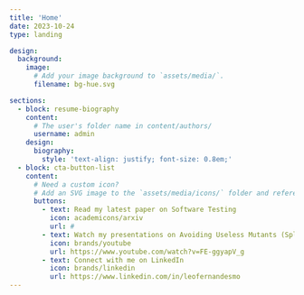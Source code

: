 ```yaml
---
title: 'Home'
date: 2023-10-24
type: landing

design:
  background:
    image:
      # Add your image background to `assets/media/`.
      filename: bg-hue.svg

sections:
  - block: resume-biography
    content:
      # The user's folder name in content/authors/
      username: admin
    design:
      biography:
        style: 'text-align: justify; font-size: 0.8em;'
  - block: cta-button-list
    content:
      # Need a custom icon?
      # Add an SVG image to the `assets/media/icons/` folder and reference it in the `icon` field below
      buttons:
        - text: Read my latest paper on Software Testing
          icon: academicons/arxiv
          url: #
        - text: Watch my presentations on Avoiding Useless Mutants (Splash 2017) 
          icon: brands/youtube
          url: https://www.youtube.com/watch?v=FE-ggyapV_g
        - text: Connect with me on LinkedIn
          icon: brands/linkedin
          url: https://www.linkedin.com/in/leofernandesmo
---
```

